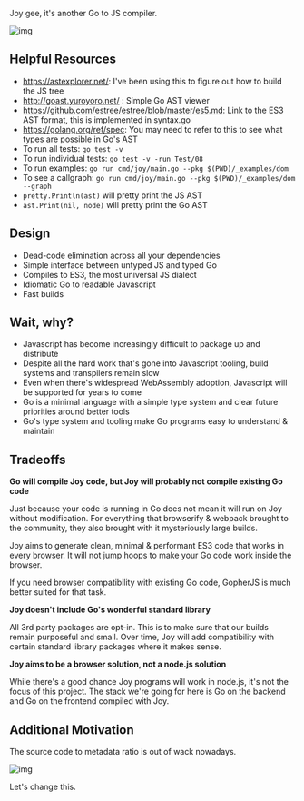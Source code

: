 Joy gee, it's another Go to JS compiler.

![img](https://cldup.com/uQb67D_DJT.png)

## Helpful Resources

- https://astexplorer.net/: I've been using this to figure out how to build the JS tree
- http://goast.yuroyoro.net/ : Simple Go AST viewer
- https://github.com/estree/estree/blob/master/es5.md: Link to the ES3 AST format, this is implemented in syntax.go
- https://golang.org/ref/spec: You may need to refer to this to see what types are possible in Go's AST
- To run all tests: `go test -v`
- To run individual tests: `go test -v -run Test/08`
- To run examples: `go run cmd/joy/main.go --pkg $(PWD)/_examples/dom`
- To see a callgraph: `go run cmd/joy/main.go --pkg $(PWD)/_examples/dom --graph`
- `pretty.Println(ast)` will pretty print the JS AST
- `ast.Print(nil, node)` will pretty print the Go AST

## Design

- Dead-code elimination across all your dependencies
- Simple interface between untyped JS and typed Go
- Compiles to ES3, the most universal JS dialect
- Idiomatic Go to readable Javascript
- Fast builds

## Wait, why?

- Javascript has become increasingly difficult to package up and distribute
- Despite all the hard work that's gone into Javascript tooling, build systems and transpilers remain slow
- Even when there's widespread WebAssembly adoption, Javascript will be supported for years to come
- Go is a minimal language with a simple type system and clear future priorities around better tools
- Go's type system and tooling make Go programs easy to understand & maintain

## Tradeoffs

**Go will compile Joy code, but Joy will probably not compile existing Go code**

Just because your code is running in Go does not mean it will run on Joy without modification. For everything that browserify & webpack brought to the community, they also brought with it mysteriously large builds.

Joy aims to generate clean, minimal & performant ES3 code that works in every browser. It will not jump hoops to make your Go code work inside the browser.

If you need browser compatibility with existing Go code, GopherJS is much better suited for that task.

**Joy doesn't include Go's wonderful standard library**

All 3rd party packages are opt-in. This is to make sure that our builds remain purposeful and small. Over time, Joy will add compatibility with certain standard library packages where it makes sense.

**Joy aims to be a browser solution, not a node.js solution**

While there's a good chance Joy programs will work in node.js, it's not the focus of this project. The stack we're going for here is Go on the backend and Go on the frontend compiled with Joy.

## Additional Motivation

The source code to metadata ratio is out of wack nowadays.

![img](https://cldup.com/4EtJ3jqzdw.png)

Let's change this.